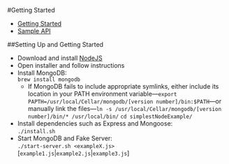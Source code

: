 #Getting Started
* [Getting Started](#setting-up-and-getting-started "Setting up and getting started")
* [Sample API](API.md "Sample API document")

##Setting Up and Getting Started
* Download and install [NodeJS](http://nodejs.org/download)  
* Open installer and follow instructions  
* Install MongoDB:  
`brew install mongodb`  
	* If MongoDB fails to include appropriate symlinks, either include its location in your PATH environment variable—`export PAPTH=/usr/local/Cellar/mongodb/[version number]/bin:$PATH`—or manually link the files—`ln -s /usr/local/Cellar/mongodb/[version number]/bin/* /usr/local/bin/`
`cd simplestNodeExample/`  
* Install dependencies such as Express and Mongoose:  
`./install.sh`  
* Start MongoDB and Fake Server:  
`./start-server.sh <exampleX.js>` [`example1.js`|`example2.js`|`example3.js`]  

